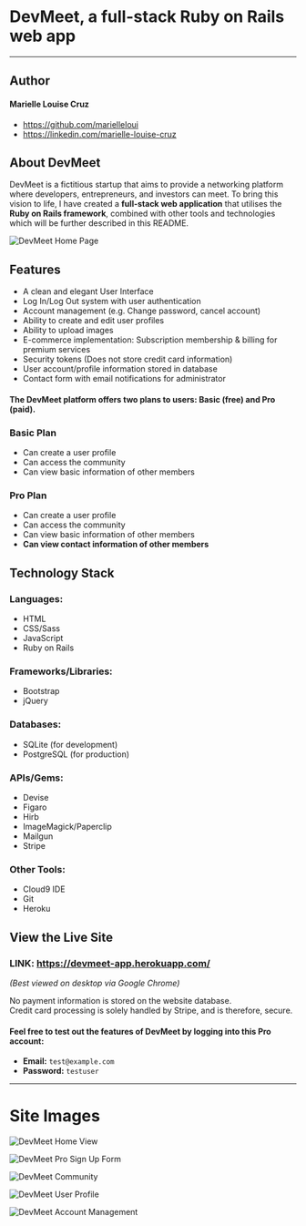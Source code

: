 # DevMeet, a full-stack Ruby on Rails web app
---
## Author
#### Marielle Louise Cruz
* https://github.com/marielleloui
* https://linkedin.com/marielle-louise-cruz

## About DevMeet
DevMeet is a fictitious startup that aims to provide a networking platform where developers, entrepreneurs, and investors can meet. To bring this vision to life, I have created a __full-stack web application__ that utilises the __Ruby on Rails framework__, combined with other tools and technologies which will be further described in this README.

![DevMeet Home Page](https://github.com/marielleloui/DevMeet/blob/master/public/images/devmeet-home-page.png)

## Features
* A clean and elegant User Interface
* Log In/Log Out system with user authentication
* Account management (e.g. Change password, cancel account)
* Ability to create and edit user profiles
* Ability to upload images
* E-commerce implementation: Subscription membership & billing for premium services
* Security tokens (Does not store credit card information)
* User account/profile information stored in database
* Contact form with email notifications for administrator

#### The DevMeet platform offers two plans to users: Basic (free) and Pro (paid).
### Basic Plan
* Can create a user profile
* Can access the community
* Can view basic information of other members
    
### Pro Plan
* Can create a user profile
* Can access the community
* Can view basic information of other members
* __Can view contact information of other members__

## Technology Stack
### Languages:
* HTML
* CSS/Sass
* JavaScript
* Ruby on Rails

### Frameworks/Libraries:
* Bootstrap
* jQuery
 
### Databases:
* SQLite (for development)
* PostgreSQL (for production)

### APIs/Gems:
* Devise
* Figaro
* Hirb
* ImageMagick/Paperclip
* Mailgun
* Stripe

### Other Tools:
* Cloud9 IDE
* Git
* Heroku

## View the Live Site

### LINK: https://devmeet-app.herokuapp.com/
_(Best viewed on desktop via Google Chrome)_

No payment information is stored on the website database.  
Credit card processing is solely handled by Stripe, and is therefore, secure.

#### Feel free to test out the features of DevMeet by logging into this Pro account:
* __Email:__ `test@example.com` 
* __Password:__ `testuser`

---
# Site Images
![DevMeet Home View](https://github.com/marielleloui/DevMeet/blob/master/public/images/devmeet-home-view.png)

![DevMeet Pro Sign Up Form](https://github.com/marielleloui/DevMeet/blob/master/public/images/devmeet-pro-sign-up.png)

![DevMeet Community](https://github.com/marielleloui/DevMeet/blob/master/public/images/devmeet-community.png)

![DevMeet User Profile](https://github.com/marielleloui/DevMeet/blob/master/public/images/devmeet-user-profile.png)

![DevMeet Account Management](https://github.com/marielleloui/DevMeet/blob/master/public/images/devmeet-account-management.png)  
